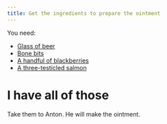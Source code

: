 ```yaml
---
title: Get the ingredients to prepare the ointment
---
```


You need:
 - [Glass of beer](010-beer.md)
 - [Bone bits](020-bone-bits.md)
 - [A handful of blackberries](030-blackberries.md)
 - [A three-testicled salmon](040-salmon.md)

# I have all of those
Take them to Anton. He will make the ointment.
